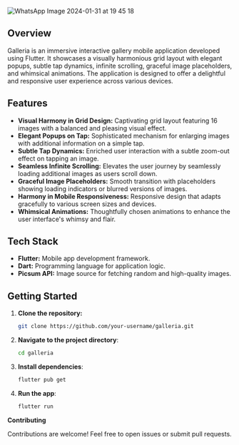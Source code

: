 
![WhatsApp Image 2024-01-31 at 19 45 18](https://github.com/its-samarth/galleria/assets/72015046/c6e7d55a-774e-48dd-9305-ab56b3b55497)

## Overview

Galleria is an immersive interactive gallery mobile application developed using Flutter. It showcases a visually harmonious grid layout with elegant popups, subtle tap dynamics, infinite scrolling, graceful image placeholders, and whimsical animations. The application is designed to offer a delightful and responsive user experience across various devices.

## Features

- **Visual Harmony in Grid Design:** Captivating grid layout featuring 16 images with a balanced and pleasing visual effect.
- **Elegant Popups on Tap:** Sophisticated mechanism for enlarging images with additional information on a simple tap.
- **Subtle Tap Dynamics:** Enriched user interaction with a subtle zoom-out effect on tapping an image.
- **Seamless Infinite Scrolling:** Elevates the user journey by seamlessly loading additional images as users scroll down.
- **Graceful Image Placeholders:** Smooth transition with placeholders showing loading indicators or blurred versions of images.
- **Harmony in Mobile Responsiveness:** Responsive design that adapts gracefully to various screen sizes and devices.
- **Whimsical Animations:** Thoughtfully chosen animations to enhance the user interface's whimsy and flair.

## Tech Stack

- **Flutter:** Mobile app development framework.
- **Dart:** Programming language for application logic.
- **Picsum API:** Image source for fetching random and high-quality images.

## Getting Started

1. **Clone the repository:**

   ```bash
   git clone https://github.com/your-username/galleria.git
2. **Navigate to the project directory**:

	 ```bash
	cd galleria
3.  **Install dependencies**:

	```bash
	flutter pub get
4.  **Run the app**:

	```bash
	flutter run
**Contributing**

Contributions are welcome! Feel free to open issues or submit pull requests.
